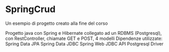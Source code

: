 # SpringCrud
Un esempio di progetto creato alla fine del corso

Progetto java con Spring e Hibernate collegato ad un RDBMS (Postgresql), con RestController, chiamate GET e POST, 4 modelli
Dipendenze utilizzate:
Spring Data JPA
Spring Data JDBC
Spring Web
JDBC API
Postgresql Driver
